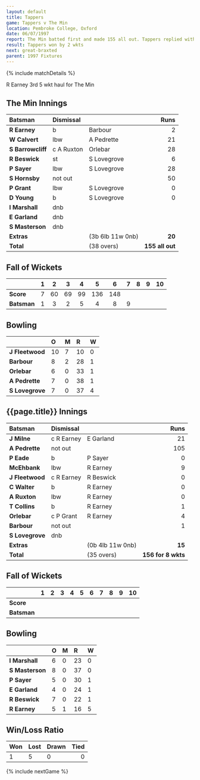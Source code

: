 ```yaml
---
layout: default
title: Tappers
game: Tappers v The Min
location: Pembroke College, Oxford
date: 06/07/1997
report: The Min batted first and made 155 all out. Tappers replied with 156 for 8 wkts
result: Tappers won by 2 wkts
next: great-braxted
parent: 1997 Fixtures
---
```


{% include matchDetails %}

R Earney 3rd 5 wkt haul for The Min

## The Min Innings

| Batsman | Dismissal |  | Runs |
|:---|:---|---|---:|
| **R Earney** | b | Barbour | 2 |
| **W Calvert** | lbw | A Pedrette | 21 |
| **S Barrowcliff** | c A Ruxton | Orlebar | 28 |
| **R Beswick** | st | S Lovegrove | 6 |
| **P Sayer** | lbw | S Lovegrove | 28 |
| **S Hornsby** | not out |  | 50 |
| **P Grant** | lbw | S Lovegrove | 0 |
| **D Young** | b | S Lovegrove | 0 |
| **I Marshall** | dnb |  |  |
| **E Garland** | dnb |  |  |
| **S Masterson** | dnb |  |  |
| **Extras** | | (3b 6lb 11w 0nb) | **20** |
| **Total** | | (38 overs) | **155 all out** |

## Fall of Wickets

| | 1 | 2 | 3 | 4 | 5 | 6 | 7 | 8 | 9 | 10 |
|---|:---:|:---:|:---:|:---:|:---:|:---:|:---:|:---:|:---:|:---:|
| **Score** | 7 | 60 | 69 | 99 | 136 | 148 |  |  |  |  |
| **Batsman** | 1 | 3 | 2 | 5 | 4 | 8 | 9 |  |  |  |

## Bowling

| | O | M | R | W |
|---|:---|:---|:---|:---|
| **J Fleetwood** | 10 | 7 | 10 | 0 |
| **Barbour** | 8 | 2 | 28 | 1 |
| **Orlebar** | 6 | 0 | 33 | 1 |
| **A Pedrette** | 7 | 0 | 38 | 1 |
| **S Lovegrove** | 7 | 0 | 37 | 4 |

## {{page.title}} Innings

| Batsman | Dismissal |  | Runs |
|:---|:---|---|---:|
| **J Milne** | c R Earney | E Garland | 21 |
| **A Pedrette** | not out |  | 105 |
| **P Eade** | b | P Sayer | 0 |
| **McEhbank** | lbw | R Earney | 9 |
| **J Fleetwood** | c R Earney | R Beswick | 0 |
| **C Walter** | b | R Earney | 0 |
| **A Ruxton** | lbw | R Earney | 0 |
| **T Collins** | b | R Earney | 1 |
| **Orlebar** | c P Grant | R Earney | 4 |
| **Barbour** | not out |  | 1 |
| **S Lovegrove** | dnb |  |  |
| **Extras** | | (0b 4lb 11w 0nb) | **15** |
| **Total** | | (35 overs) | **156 for 8 wkts** |

## Fall of Wickets

| | 1 | 2 | 3 | 4 | 5 | 6 | 7 | 8 | 9 | 10 |
|---|:---:|:---:|:---:|:---:|:---:|:---:|:---:|:---:|:---:|:---:|
| **Score** |  |  |  |  |  |  |  |  |  |  |
| **Batsman** |  |  |  |  |  |  |  |  |  |  |

## Bowling

| | O | M | R | W |
|---|:---|:---|:---|:---|
| **I Marshall** | 6 | 0 | 23 | 0 |
| **S Masterson** | 8 | 0 | 37 | 0 |
| **P Sayer** | 5 | 0 | 30 | 1 |
| **E Garland** | 4 | 0 | 24 | 1 |
| **R Beswick** | 7 | 0 | 22 | 1 |
| **R Earney** | 5 | 1 | 16 | 5 |

## Win/Loss Ratio

| Won | Lost | Drawn | Tied |
|:---|:---|:---|---:|
| 1 | 5 | 0 | 0 |

{% include nextGame %}